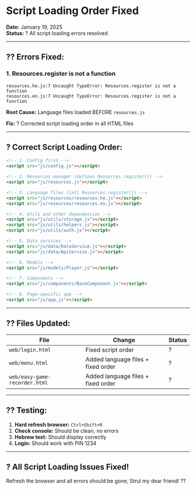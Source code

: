 # Script Loading Order Fixed

**Date:** January 19, 2025  
**Status:** ? All script loading errors resolved

---

## ?? **Errors Fixed:**

### **1. Resources.register is not a function**
```
resources.he.js:7 Uncaught TypeError: Resources.register is not a function
resources.en.js:7 Uncaught TypeError: Resources.register is not a function
```

**Root Cause:** Language files loaded BEFORE `resources.js`

**Fix:** ? Corrected script loading order in all HTML files

---

## ? **Correct Script Loading Order:**

```html
<!-- 1. Config first -->
<script src="js/config.js"></script>

<!-- 2. Resources manager (defines Resources.register()) -->
<script src="js/resources.js"></script>

<!-- 3. Language files (call Resources.register()) -->
<script src="js/resources/resources.he.js"></script>
<script src="js/resources/resources.en.js"></script>

<!-- 4. Utils and other dependencies -->
<script src="js/utils/storage.js"></script>
<script src="js/utils/helpers.js"></script>
<script src="js/utils/auth.js"></script>

<!-- 5. Data services -->
<script src="js/data/DataService.js"></script>
<script src="js/data/ApiService.js"></script>

<!-- 6. Models -->
<script src="js/models/Player.js"></script>

<!-- 7. Components -->
<script src="js/components/BaseComponent.js"></script>

<!-- 8. Page-specific app -->
<script src="js/app.js"></script>
```

---

## ?? **Files Updated:**

| File | Change | Status |
|------|--------|--------|
| `web/login.html` | Fixed script order | ? |
| `web/menu.html` | Added language files + fixed order | ? |
| `web/easy-game-recorder.html` | Added language files + fixed order | ? |

---

## ?? **Testing:**

1. **Hard refresh browser:** `Ctrl+Shift+R`
2. **Check console:** Should be clean, no errors
3. **Hebrew text:** Should display correctly
4. **Login:** Should work with PIN 1234

---

## ? **All Script Loading Issues Fixed!**

Refresh the browser and all errors should be gone, Strul my dear friend! ??

